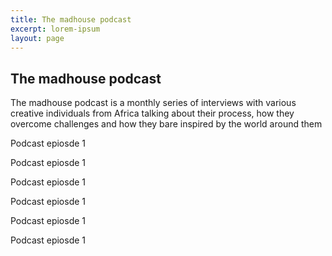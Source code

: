 ```yaml
---
title: The madhouse podcast
excerpt: lorem-ipsum
layout: page
---
```

## The madhouse podcast

The madhouse podcast is a monthly series of interviews with various creative individuals from Africa talking about their process, how they overcome challenges and how they bare inspired by the world around them

Podcast epiosde 1

Podcast epiosde 1

Podcast epiosde 1

Podcast epiosde 1

Podcast epiosde 1

Podcast epiosde 1

